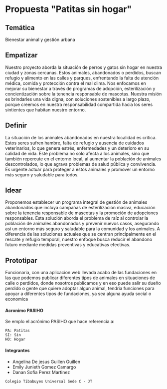 # Propuesta "Patitas sin hogar"

## Temática
Bienestar animal y gestión urbana

## Empatizar

Nuestro proyecto aborda la situación de perros y gatos sin hogar en nuestra ciudad y zonas cercanas. Estos animales, abandonados o perdidos, buscan refugio y alimento en las calles y parques, enfrentando la falta de atención médica, comida y protección contra el mal clima. Nos enfocamos en mejorar su bienestar a través de programas de adopción, esterilización y concientización sobre la tenencia responsable de mascotas. Nuestra misión es brindarles una vida digna, con soluciones sostenibles a largo plazo, porque creemos en nuestra responsabilidad compartida hacia los seres sintientes que habitan nuestro entorno.

## Definir
La situación de los animales abandonados en nuestra localidad es crítica. Estos seres sufren hambre, falta de refugio y ausencia de cuidados veterinarios, lo que genera estrés, enfermedades y un deterioro en su calidad de vida. Este problema no solo afecta a los animales, sino que también repercute en el entorno local, al aumentar la población de animales descontrolados, lo que agrava problemas de salud pública y convivencia. Es urgente actuar para proteger a estos animales y promover un entorno más seguro y saludable para todos.

## Idear
Proponemos establecer un programa integral de gestión de animales abandonados que incluya campañas de esterilización masiva, educación sobre la tenencia responsable de mascotas y la promoción de adopciones responsables. Esta solución aborda el problema de raíz al controlar la población de animales abandonados y prevenir nuevos casos, asegurando así un entorno más seguro y saludable para la comunidad y los animales. A diferencia de las soluciones actuales que se centran principalmente en el rescate y refugio temporal, nuestro enfoque busca reducir el abandono futuro mediante medidas preventivas y educativas efectivas.

## Prototipar
Funcionaria, con una aplicacion web llevada acabo de las fundaciones en las que podemos publicar diferentes tipos de animales en situaciones de calle o perdidos, donde nosotros publicamos y en eso puede salir su dueño perdido o gente que quiere adoptar algun animal, tendria funciones para apoyar a diferentes tipos de fundaciones, ya sea alguna ayuda social o economica




#### Acronimo PASIHO

Se emplo el acrónimo PASIHO que hace referencia a:

```
PA: Patitas
SI: Sin
HO: Hogar
```

#### Integrantes
- Angelina De jesus Guillen Guillen
- Emily Junieth Gomez Camargo
- Danan Sofia Perez Martinez

```
Colegio Tibabuyes Universal Sede C - JT
```